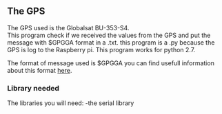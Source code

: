 ## The GPS  
The GPS used is the Globalsat BU-353-S4.  
This program check if we received the values from the GPS and put the message with $GPGGA format in a .txt. this program is a .py because the GPS is log to the Raspberry pi. This program works for python 2.7.  

The format of message used is $GPGGA you can find usefull information about this format [here](https://fr.wikipedia.org/wiki/NMEA_0183 "Information GPGGA message").  
  
### Library needed 
The libraries you will need: -the serial library  